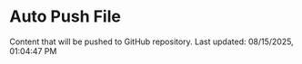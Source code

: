 # Auto Push File

Content that will be pushed to GitHub repository.
Last updated: 08/15/2025, 01:04:47 PM